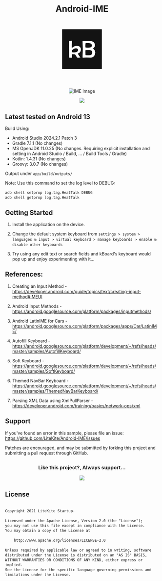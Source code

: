 <br>

<h1 align="center">Android-IME</h1>

<br>

<p align="center">
    <img src="https://github.com/LiteKite/Android-IME/blob/main/app/src/main/ic_launcher-web.png" alt="App Icon" width="130" />
</p>

##

<br>

<p align="center">
    <img src="https://github.com/svignesh93/Android-IME/blob/assets/assets/img_ime.png" alt="IME Image" />
</p>

<p align="center">
    <img src="https://github.com/LiteKite/Android-IME/workflows/build/badge.svg?branch=main" />
</p>

## Latest tested on Android 13

Build Using:
- Android Studio 2024.2.1 Patch 3
- Gradle 7.1.1 (No changes)
- MS OpenJDK 11.0.25 (No changes. Requiring explicit installation and setting in Android Studio / Build, ... / Build Tools / Gradle)
- Kotlin: 1.4.31 (No changes)
- Groovy: 3.0.7 (No changes)

Output under `app/build/outputs/`

Note: Use this command to set the log level to DEBUG:
```
adb shell setprop log.tag.HeatTalk DEBUG
adb shell getprop log.tag.HeatTalk
```

## Getting Started

1) Install the application on the device.

2) Change the default system keyboard from `settings > system > languages & input > virtual keyboard > manage keyboards > enable & disable other keyboards`

3) Try using any edit text or search fields and kBoard's keyboard would pop up and enjoy experimenting with it...

## References:

1) Creating an Input Method - https://developer.android.com/guide/topics/text/creating-input-method#IMEUI

2) Android Input Methods - https://android.googlesource.com/platform/packages/inputmethods/

3) Android LatinIME for Cars - https://android.googlesource.com/platform/packages/apps/Car/LatinIME/

4) Autofill Keyboard - https://android.googlesource.com/platform/development/+/refs/heads/master/samples/AutofillKeyboard/

5) Soft Keyboard - https://android.googlesource.com/platform/development/+/refs/heads/master/samples/SoftKeyboard/

6) Themed NavBar Keyboard - https://android.googlesource.com/platform/development/+/refs/heads/master/samples/ThemedNavBarKeyboard/

7) Parsing XML Data using XmlPullParser - https://developer.android.com/training/basics/network-ops/xml

## Support

If you've found an error in this sample, please file an issue: https://github.com/LiteKite/Android-IME/issues

Patches are encouraged, and may be submitted by forking this project and submitting a pull request through GitHub.

##

<h3 align="center">Like this project?, Always support...</h3>

<p align="center">
    <a href="https://www.buymeacoffee.com/svignesh93"><img src="https://cdn.buymeacoffee.com/buttons/v2/default-yellow.png" height="50" /></a>
</p>

## License

~~~

Copyright 2021 LiteKite Startup.

Licensed under the Apache License, Version 2.0 (the "License");
you may not use this file except in compliance with the License.
You may obtain a copy of the License at

    http://www.apache.org/licenses/LICENSE-2.0

Unless required by applicable law or agreed to in writing, software
distributed under the License is distributed on an "AS IS" BASIS,
WITHOUT WARRANTIES OR CONDITIONS OF ANY KIND, either express or implied.
See the License for the specific language governing permissions and
limitations under the License.

~~~
